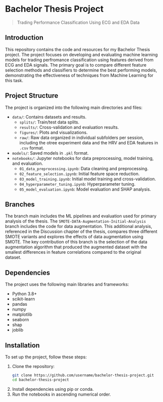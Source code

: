 # Bachelor Thesis Project
> Trading Performance Classification Using ECG and EDA Data

## Introduction

This repository contains the code and resources for my Bachelor Thesis project. The project focuses on developing and evaluating machine learning models for trading perfromance classification using features derived from ECG and EDA signals. The primary goal is to compare different feature selection methods and classifiers to determine the best performing models, demonstrating the effectiveness of techniques from Machine Learning for this task.

## Project Structure

The project is organized into the following main directories and files:

- `data/`: Contains datasets and results.
  - `splits/`: Train/test data splits.
  - `results/`: Cross-validation and evaluation results.
  - `figures/`: Plots and visualizations.
  - `raw/`: Raw data organized in individual subfolders per session, including the otree experiment data and the HRV and EDA features in `.csv` format.
- `models/`: Saved models in `.pkl` format.
- `notebooks/`: Jupyter notebooks for data preprocessing, model training, and evaluation.
  - `01_data_preprocessing.ipynb`: Data cleaning and preprocessing.
  - `02_feature_selection.ipynb`: Initial feature space reduction.
  - `03_model_training.ipynb`: Initial model training and cross-validation.
  - `04_hyperparameter_tuning.ipynb`: Hyperparameter tuning.
  - `05_model_evaluation.ipynb`: Model evaluation and SHAP analysis.
 
## Branches

The branch main includes the ML pipelines and evaluation used for primary analysis of the thesis. The `SMOTE-DATA-Augmentation-Initial-Analysis` branch includes the code for data augmentation. This additional analysis, referenced in the Discussion chapter of the thesis, compares three different SMOTE variants and explores the effects of data augmentation using SMOTE. The key contribution of this branch is the selection of the data augmentation algorithm that produced the augmented dataset with the smallest differences in feature correlations compared to the original dataset.

## Dependencies

The project uses the following main libraries and frameworks:

- Python 3.8+
- scikit-learn
- pandas
- numpy
- matplotlib
- seaborn
- shap
- joblib

## Installation

To set up the project, follow these steps:

1. Clone the repository:
   ```sh
   git clone https://github.com/username/bachelor-thesis-project.git
   cd bachelor-thesis-project
2. Install dependencies using pip or conda.
3. Run the notebooks in ascending numerical order.
